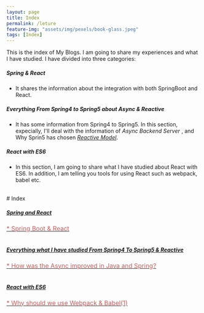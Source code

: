 ```yaml
---
layout: page
title: Index
permalink: /leture
feature-img: "assets/img/pexels/book-glass.jpeg"
tags: [Index]
---
```


This is the index of My Blogs. I am going to share my experiences and what I have studied. I have divided into three categories: 

##### Spring & React    

* It shares the information about the integration with both SpringBoot and React.

##### Everything From Spring4 to Spring5 about Async & Reactive 

* It has some information from Spring4 to Spring5. In this section, expecially, I'll deal with the information of *Async Backend Server* , and Why Sprin5 has chosen [*Reactive Model*](http://www.reactive-streams.org/).

##### React with ES6       
* In this section, I am going to share what I have studied about React with ES6. In addition, I am telling you tools for using React such as webpack, babel etc.

<br/>
# Index
<div id="accordion" role="tablist" aria-multiselectable="true">
  <div class="card">
    <div class="card-header" role="tab" id="headingOne">
      <h5 class="mb-0">
        <a data-toggle="collapse" data-parent="#accordion" href="#collapseOne" aria-expanded="true" aria-controls="collapseOne">
          Spring and React
        </a>
      </h5>
    </div>
    <div id="collapseOne" class="collapse show" role="tabpanel" aria-labelledby="headingOne">
      <div class="card-block">
        <a href="/2017/12/29/My-First-Blog.html" >
          <font size="3" color="#CD5C5C">* Spring Boot & React</font>
        </a>
      </div>    
    </div>
  </div>
<br/>
  <div class="card">
    <div class="card-header" role="tab" id="headingTwo">
      <h5 class="mb-0">
        <a class="collapsed" data-toggle="collapse" data-parent="#accordion" href="#collapseTwo" aria-expanded="false" aria-controls="collapseTwo">
          Everything what I have studied From Spring4 To Spring5 & Reactive
        </a>
      </h5>
    </div>
    <div id="collapseTwo" class="collapse show" role="tabpanel" aria-labelledby="headingTwo">
      <div class="card-block">
        <a href="/2018/01/03/third.html" >
          <font size="3" color="#CD5C5C">* How was the Async improved in Java and Spring?</font>
        </a>
      </div>
    </div>
  </div>
<br/>
  <div class="card">
    <div class="card-header" role="tab" id="headingThree">
      <h5 class="mb-0">
        <a class="collapsed" data-toggle="collapse" data-parent="#accordion" href="#collapseThree" aria-expanded="false" aria-controls="collapseThree">
          React with ES6
        </a>
      </h5>
    </div>
    <div id="collapseThree" class="collapse show" role="tabpanel" aria-labelledby="headingThree">
      <div class="card-block">
        <div class="card-block">
          <a href="/2017/12/30/second.html" >
            <font size="3" color="#CD5C5C">* Why should we use Webpack & Babel(1)</font>
          </a>
        </div> 
      </div>
    </div>
  </div>


<link rel="stylesheet" href="https://maxcdn.bootstrapcdn.com/bootstrap/4.0.0-alpha.6/css/bootstrap.min.css" integrity="sha384-rwoIResjU2yc3z8GV/NPeZWAv56rSmLldC3R/AZzGRnGxQQKnKkoFVhFQhNUwEyJ" crossorigin="anonymous">

<script src="https://code.jquery.com/jquery-3.1.1.slim.min.js" integrity="sha384-A7FZj7v+d/sdmMqp/nOQwliLvUsJfDHW+k9Omg/a/EheAdgtzNs3hpfag6Ed950n" crossorigin="anonymous"></script>
<script src="https://cdnjs.cloudflare.com/ajax/libs/tether/1.4.0/js/tether.min.js" integrity="sha384-DztdAPBWPRXSA/3eYEEUWrWCy7G5KFbe8fFjk5JAIxUYHKkDx6Qin1DkWx51bBrb" crossorigin="anonymous"></script>
<script src="https://maxcdn.bootstrapcdn.com/bootstrap/4.0.0-alpha.6/js/bootstrap.min.js" integrity="sha384-vBWWzlZJ8ea9aCX4pEW3rVHjgjt7zpkNpZk+02D9phzyeVkE+jo0ieGizqPLForn" crossorigin="anonymous"></script>
</div>
<br/><br/>


  